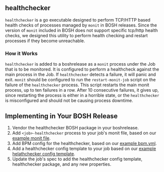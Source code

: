 ## healthchecker

`healthchecker` is a go executable designed to perform TCP/HTTP based health checks of
processes managed by `monit` in BOSH releases. Since the version of `monit` included in
BOSH does not support specific tcp/http health checks, we designed this utility to perform
health checking and restart processes if they become unreachable.

### How it Works

`healthchecker` is added to a boshrelease as a `monit` process under the Job that is to be monitored.
It is configured to perform a healthcheck against the main process in the Job. If `healthchecker`
detects a failure, it will panic and exit. `monit` should be configured to run the `restart-monit-job`
script on the failure of the `healthchecker` process. This script restarts the main monit process,
up to ten failures in a row. After 10 consecutive failures, it gives up, since restarting the process
is either in a horrible state, or the `healthchecker` is misconfigured and should not be causing
process downtime.

## Implementing in Your BOSH Release

1. Vendor the healthchecker BOSH package in your boshrelease.
1. Add `<job>-healthchecker` process to your job's monit file, based on our [example monit file]().
1. Add BPM config for the healthchecker, based on our [example bpm.yml]().
1. Add a healthchecker config template to your job based on our [example helathchecker config template]().
1. Update the job's spec to add the healthchecker config template, healthchecker package,
   and any new properties.
